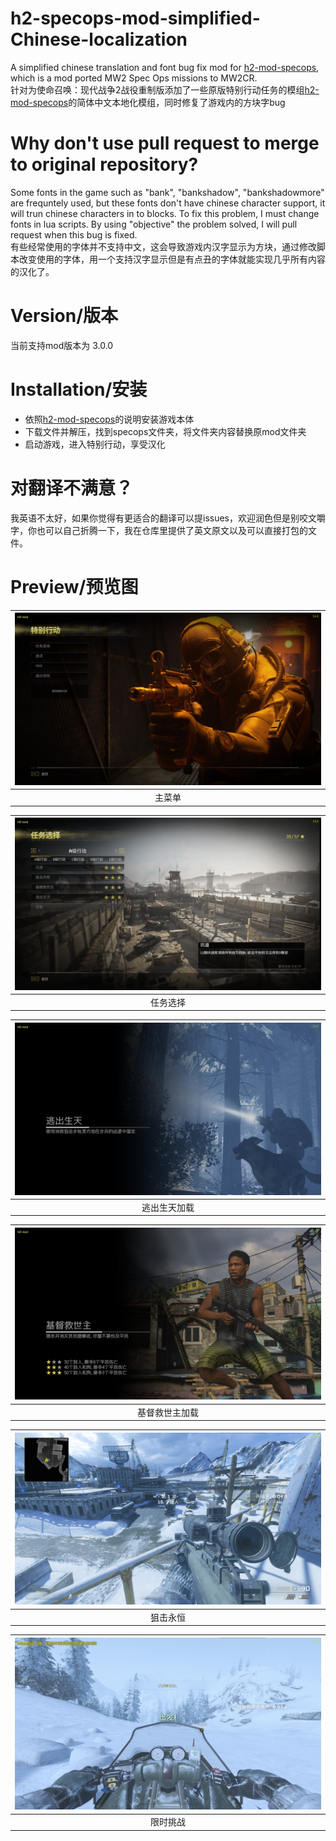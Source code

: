 # h2-specops-mod-simplified-Chinese-localization
A simplified chinese translation and font bug fix mod for [h2-mod-specops](https://github.com/fedddddd/h2-specops-mod), which is a mod ported MW2 Spec Ops missions to MW2CR.  
针对为使命召唤：现代战争2战役重制版添加了一些原版特别行动任务的模组[h2-mod-specops](https://github.com/fedddddd/h2-specops-mod)的简体中文本地化模组，同时修复了游戏内的方块字bug

# Why don't use pull request to merge to original repository?
Some fonts in the game such as "bank", "bankshadow", "bankshadowmore" are frequntely used, but these fonts don't have chinese character support, it will trun chinese characters in to blocks. To fix this problem, I must change fonts in lua scripts. By using "objective" the problem solved, I will pull request when this bug is fixed.  
有些经常使用的字体并不支持中文，这会导致游戏内汉字显示为方块，通过修改脚本改变使用的字体，用一个支持汉字显示但是有点丑的字体就能实现几乎所有内容的汉化了。

# Version/版本
当前支持mod版本为 3.0.0

# Installation/安装
* 依照[h2-mod-specops](https://github.com/fedddddd/h2-specops-mod)的说明安装游戏本体
* 下载文件并解压，找到specops文件夹，将文件夹内容替换原mod文件夹
* 启动游戏，进入特别行动，享受汉化

# 对翻译不满意？
我英语不太好，如果你觉得有更适合的翻译可以提issues，欢迎润色但是别咬文嚼字，你也可以自己折腾一下，我在仓库里提供了英文原文以及可以直接打包的文件。

# Preview/预览图

| <img src="assets/menu.png?raw=true" /> |
|:-:|
| 主菜单 |

| <img src="assets/select.png?raw=true" /> |
|:-:|
| 任务选择 |

| <img src="assets/evation.png?raw=true" /> |
|:-:|
| 逃出生天加载 |

| <img src="assets/christo.png?raw=true" /> |
|:-:|
| 基督救世主加载 |

| <img src="assets/sniperfi.png?raw=true" /> |
|:-:|
| 狙击永恒 |

| <img src="assets/timetrial.png?raw=true" /> |
|:-:|
| 限时挑战 |

#